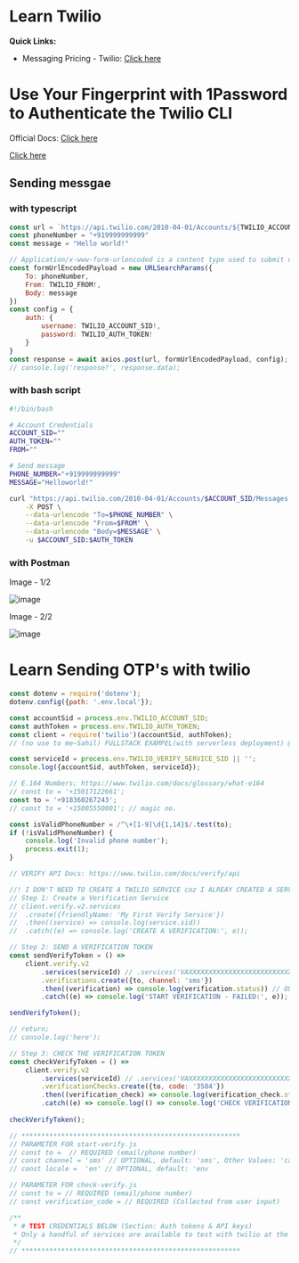 # Learn Twilio

**Quick Links:**
- Messaging Pricing - Twilio: [Click here](https://www.twilio.com/en-us/pricing/messaging)

# Use Your Fingerprint with 1Password to Authenticate the Twilio CLI

Official Docs: [Click here](https://www.twilio.com/blog/use-your-fingerprint-with-1password-to-authenticate-twilio-cli)

[Click here](https://www.twilio.com/blog/use-your-fingerprint-with-1password-to-authenticate-twilio-cli)

## Sending messgae

### with typescript

```js
const url = `https://api.twilio.com/2010-04-01/Accounts/${TWILIO_ACCOUNT_SID}/Messages.json`
const phoneNumber = "+919999999999"
const message = "Hello world!"

// Application/x-www-form-urlencoded is a content type used to submit data through HTML forms on the web. It is the default format for HTML forms. 
const formUrlEncodedPayload = new URLSearchParams({
    To: phoneNumber,
    From: TWILIO_FROM!,
    Body: message
})
const config = {
    auth: {
        username: TWILIO_ACCOUNT_SID!,
        password: TWILIO_AUTH_TOKEN!
    }
}
const response = await axios.post(url, formUrlEncodedPayload, config);
// console.log('response?', response.data);
```

### with bash script

```sh
#!/bin/bash

# Account Credentials
ACCOUNT_SID=""
AUTH_TOKEN=""
FROM=""

# Send message
PHONE_NUMBER="+919999999999"
MESSAGE="Helloworld!"

curl "https://api.twilio.com/2010-04-01/Accounts/$ACCOUNT_SID/Messages.json" \
	-X POST \
	--data-urlencode "To=$PHONE_NUMBER" \
	--data-urlencode "From=$FROM" \
	--data-urlencode "Body=$MESSAGE" \
	-u $ACCOUNT_SID:$AUTH_TOKEN
```

### with Postman

Image - 1/2

![image](https://github.com/sahilrajput03/sahilrajput03/assets/31458531/0461d513-ea8c-47c0-aba9-befd8b1dcb34)

Image - 2/2

![image](https://github.com/sahilrajput03/sahilrajput03/assets/31458531/00a00c26-1ca1-4187-9180-057a15ba6390)


# Learn Sending OTP's with twilio

```js
const dotenv = require('dotenv');
dotenv.config({path: '.env.local'});

const accountSid = process.env.TWILIO_ACCOUNT_SID;
const authToken = process.env.TWILIO_AUTH_TOKEN;
const client = require('twilio')(accountSid, authToken);
// (no use to me~Sahil) FULLSTACK EXAMPEL(with serverless deployment) @ https://github.com/twilio-labs/function-templates/tree/main/verify

const serviceId = process.env.TWILIO_VERIFY_SERVICE_SID || '';
console.log({accountSid, authToken, serviceId});

// E.164 Numbers; https://www.twilio.com/docs/glossary/what-e164
// const to = '+15017122661';
const to = '+918360267243';
// const to = '+15005550001'; // magic no.

const isValidPhoneNumber = /^\+[1-9]\d{1,14}$/.test(to);
if (!isValidPhoneNumber) {
	console.log('Invalid phone number');
	process.exit(1);
}

// VERIFY API Docs: https://www.twilio.com/docs/verify/api

//! I DON'T NEED TO CREATE A TWILIO SERVICE coz I ALREAY CREATED A SERVICE, and I can use the SID of the service instead. Visit this link to check the service: https://www.twilio.com/console/verify/services ~Sahil
// Step 1: Create a Verification Service
// client.verify.v2.services
// 	.create({friendlyName: 'My First Verify Service'})
// 	.then((service) => console.log(service.sid))
// 	.catch((e) => console.log('CREATE A VERIFICATION:', e));

// Step 2: SEND A VERIFICATION TOKEN
const sendVerifyToken = () =>
	client.verify.v2
		.services(serviceId) // .services('VAXXXXXXXXXXXXXXXXXXXXXXXXXXXXXXXX')
		.verifications.create({to, channel: 'sms'})
		.then((verification) => console.log(verification.status)) // OUTPUT: "pending"
		.catch((e) => console.log('START VERIFICATION - FAILED:', e));

sendVerifyToken();

// return;
// console.log('here');

// Step 3: CHECK THE VERIFICATION TOKEN
const checkVerifyToken = () =>
	client.verify.v2
		.services(serviceId) // .services('VAXXXXXXXXXXXXXXXXXXXXXXXXXXXXXXXX')
		.verificationChecks.create({to, code: '3584'})
		.then((verification_check) => console.log(verification_check.status)) // OUTPUT: "approved"
		.catch((e) => console.log(() => console.log('CHECK VERIFICATION - FAILED:', e)));
		
checkVerifyToken();

// *******************************************************
// PARAMETER FOR start-verify.js
// const to =  // REQUIRED (email/phone number)
// const channel = 'sms' // OPTIONAL, default: 'sms', Other Values: 'call', or 'email'.
// const locale =  'en' // OPTIONAL, default: 'env

// PARAMETER FOR check-verify.js
// const to = // REQUIRED (email/phone number)
// const verification_code = // REQUIRED (Collected from user input)

/**
 * # TEST CREDENTIALS BELOW (Section: Auth tokens & API keys)
 * Only a handful of services are available to test with twilio at the moment. See this to know what all services are available to test so far: https://www.twilio.com/docs/iam/test-credentials
 */
// *******************************************************
```
